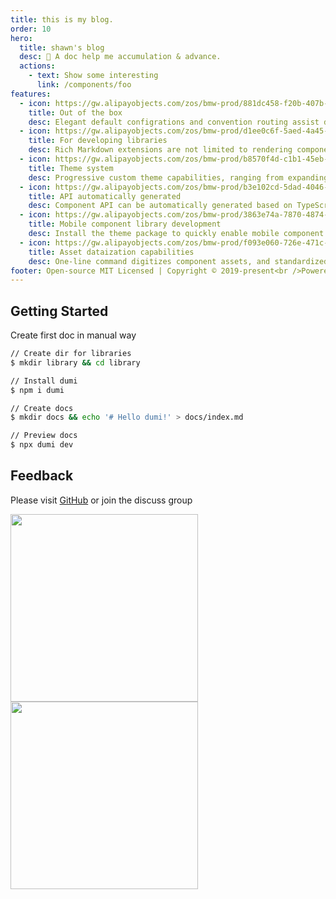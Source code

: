 ```yaml
---
title: this is my blog.
order: 10
hero:
  title: shawn's blog
  desc: 📖 A doc help me accumulation & advance.
  actions:
    - text: Show some interesting
      link: /components/foo
features:
  - icon: https://gw.alipayobjects.com/zos/bmw-prod/881dc458-f20b-407b-947a-95104b5ec82b/k79dm8ih_w144_h144.png
    title: Out of the box
    desc: Elegant default configrations and convention routing assist developers to get started as simple as possible, that focus all attentions on developing libraries & writting docs
  - icon: https://gw.alipayobjects.com/zos/bmw-prod/d1ee0c6f-5aed-4a45-a507-339a4bfe076c/k7bjsocq_w144_h144.png
    title: For developing libraries
    desc: Rich Markdown extensions are not limited to rendering component demos, making component documents not only easy to write and manage, but also beautiful and easy to use
  - icon: https://gw.alipayobjects.com/zos/bmw-prod/b8570f4d-c1b1-45eb-a1da-abff53159967/kj9t990h_w144_h144.png
    title: Theme system
    desc: Progressive custom theme capabilities, ranging from expanding your own Markdown tags to customizing complete theme packages, are up to you
  - icon: https://gw.alipayobjects.com/zos/bmw-prod/b3e102cd-5dad-4046-a02a-be33241d1cc7/kj9t8oji_w144_h144.png
    title: API automatically generated
    desc: Component API can be automatically generated based on TypeScript type definitions, and components will always be『the same in appearance』
  - icon: https://gw.alipayobjects.com/zos/bmw-prod/3863e74a-7870-4874-b1e1-00a8cdf47684/kj9t7ww3_w144_h144.png
    title: Mobile component library development
    desc: Install the theme package to quickly enable mobile component R&D capabilities, built-in mobile HD rendering solution
  - icon: https://gw.alipayobjects.com/zos/bmw-prod/f093e060-726e-471c-a53e-e988ed3f560c/kj9t9sk7_w144_h144.png
    title: Asset dataization capabilities
    desc: One-line command digitizes component assets, and standardized asset data can be connected with downstream productivity tools
footer: Open-source MIT Licensed | Copyright © 2019-present<br />Powered by self
---
```


## Getting Started

Create first doc in manual way

```bash
// Create dir for libraries
$ mkdir library && cd library

// Install dumi
$ npm i dumi

// Create docs
$ mkdir docs && echo '# Hello dumi!' > docs/index.md

// Preview docs
$ npx dumi dev
```

## Feedback

Please visit [GitHub](https://github.com/umijs/dumi) or join the discuss group

<div>
  <img data-type="dingtalk" src="https://gw.alipayobjects.com/zos/bmw-prod/ec249703-be12-416c-8f33-297e47d9439c/kjy5ls84_w1004_h1346.png" width="300" />
  <img data-type="wechat" src="https://gw.alipayobjects.com/zos/bmw-prod/c18bc2a5-719a-48ca-b225-c79ef88bfb43/k7m10ymd_w1004_h1346.jpeg" width="300" />
</div>

